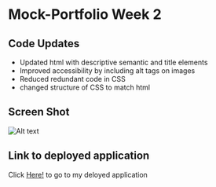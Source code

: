 
# Mock-Portfolio Week 2

## Code Updates 
* Updated html with descriptive semantic  and title elements
* Improved accessibility by including alt tags on images
* Reduced redundant code in CSS
* changed structure of CSS to match html 

## Screen Shot
![Alt text](https://github.com/JHESSLER11/Horiseon-Week-1/blob/main/assets/images/Horiseon-screenshot.png)

## Link to deployed application
Click [Here!](https://jhessler11.github.io/Mock-Portfolio/) to go to my deloyed application
